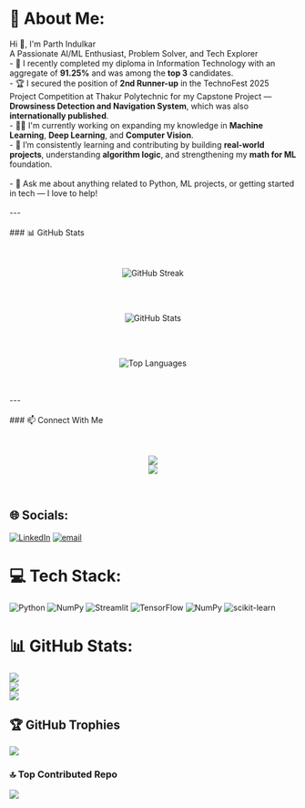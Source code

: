 # 💫 About Me:
Hi 👋, I'm Parth Indulkar<br>A Passionate AI/ML Enthusiast, Problem Solver, and Tech Explorer</h3><br>- 🔭 I recently completed my diploma in Information Technology with an aggregate of **91.25%** and was among the **top 3** candidates.<br>- 🏆 I secured the position of **2nd Runner-up** in the TechnoFest 2025 Project Competition at Thakur Polytechnic for my Capstone Project — **Drowsiness Detection and Navigation System**, which was also **internationally published**.<br>- 👨‍💻 I'm currently working on expanding my knowledge in **Machine Learning**, **Deep Learning**, and **Computer Vision**.<br>- 🌱 I’m consistently learning and contributing by building **real-world projects**, understanding **algorithm logic**, and strengthening my **math for ML** foundation.<br><br>- 💬 Ask me about anything related to Python, ML projects, or getting started in tech — I love to help!<br><br>---<br><br>### 📊 GitHub Stats<br><br><p align="center"><br>  <img src="https://github-readme-streak-stats.herokuapp.com/?user=parthcode22&theme=react&hide_border=true" alt="GitHub Streak" /><br></p><br><p align="center"><br>  <img src="https://github-readme-stats.vercel.app/api?username=parthcode22&show_icons=true&theme=radical&hide_border=true" alt="GitHub Stats" /><br></p><br><p align="center"><br>  <img src="https://github-readme-stats.vercel.app/api/top-langs/?username=parthcode22&layout=compact&theme=vision-friendly-dark&hide_border=true" alt="Top Languages" /><br></p><br><br>---<br><br>### 📫 Connect With Me<br><br><p align="center"><br>  <a href="https://www.linkedin.com/in/parth-indulkar-13066828a/"><img src="https://img.shields.io/badge/LinkedIn-blue?style=for-the-badge&logo=linkedin&logoColor=white" /></a><br>  <a href="mailto:parthindulkar32@gmail.com"><img src="https://img.shields.io/badge/Gmail-red?style=for-the-badge&logo=gmail&logoColor=white" /></a><br></p><br>


## 🌐 Socials:
[![LinkedIn](https://img.shields.io/badge/LinkedIn-%230077B5.svg?logo=linkedin&logoColor=white)](https://linkedin.com/in/www.linkedin.com/in/parth-indulkar-13066828a) [![email](https://img.shields.io/badge/Email-D14836?logo=gmail&logoColor=white)](mailto:Parthindulkar32@gmail.com) 

# 💻 Tech Stack:
![Python](https://img.shields.io/badge/python-3670A0?style=for-the-badge&logo=python&logoColor=ffdd54) ![NumPy](https://img.shields.io/badge/numpy-%23013243.svg?style=for-the-badge&logo=numpy&logoColor=white) ![Streamlit](https://img.shields.io/badge/Streamlit-%23FE4B4B.svg?style=for-the-badge&logo=streamlit&logoColor=white) ![TensorFlow](https://img.shields.io/badge/TensorFlow-%23FF6F00.svg?style=for-the-badge&logo=TensorFlow&logoColor=white) ![NumPy](https://img.shields.io/badge/numpy-%23013243.svg?style=for-the-badge&logo=numpy&logoColor=white) ![scikit-learn](https://img.shields.io/badge/scikit--learn-%23F7931E.svg?style=for-the-badge&logo=scikit-learn&logoColor=white)
# 📊 GitHub Stats:
![](https://github-readme-stats.vercel.app/api?username=parthcode22&theme=blue-green&hide_border=false&include_all_commits=false&count_private=false)<br/>
![](https://nirzak-streak-stats.vercel.app/?user=parthcode22&theme=blue-green&hide_border=false)<br/>
![](https://github-readme-stats.vercel.app/api/top-langs/?username=parthcode22&theme=blue-green&hide_border=false&include_all_commits=false&count_private=false&layout=compact)

## 🏆 GitHub Trophies
![](https://github-profile-trophy.vercel.app/?username=parthcode22&theme=radical&no-frame=false&no-bg=true&margin-w=4)

### 🔝 Top Contributed Repo
![](https://github-contributor-stats.vercel.app/api?username=parthcode22&limit=5&theme=dark&combine_all_yearly_contributions=true)

<!-- Proudly created with GPRM ( https://gprm.itsvg.in ) -->
